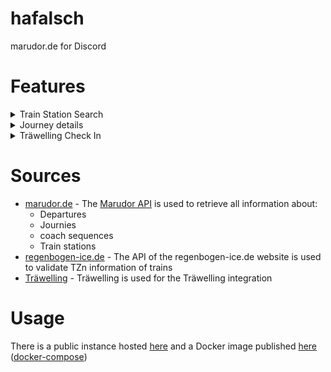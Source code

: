 # hafalsch
marudor.de for Discord

# Features
<details>
  <summary>Train Station Search</summary>
  
  ![](http://rice.by.devs-from.asia/u/mnCsc7.png)
  ![](http://rice.by.devs-from.asia/u/oZBxyW.png)
  
</details>

<details>
  <summary>Journey details</summary>
  
  ![](http://rice.by.devs-from.asia/u/bAG4ZV.png)
  ![](http://rice.by.devs-from.asia/u/cHA8Om.png)
  ![](http://rice.by.devs-from.asia/u/mzIrB5.png)
</details>

<details>
  <summary>Träwelling Check In</summary>
  
  ![](http://rice.by.devs-from.asia/u/mijZzy.gif)
  ![](http://rice.by.devs-from.asia/u/P6z9SK.png)
  
</details>

# Sources
- [marudor.de](https://marudor.de) - The [Marudor API](https://docs.marudor.de/) is used to retrieve all information about:
  - Departures
  - Journies
  - coach sequences
  - Train stations
- [regenbogen-ice.de](https://regenbogen-ice.de) - The API of the regenbogen-ice.de website is used to validate TZn information of trains
- [Träwelling](https://traewelling.de/) -  Träwelling is used for the Träwelling integration



# Usage

There is a public instance hosted [here]() and a Docker image published [here](https://github.com/orgs/mikbot/packages/container/package/hafalsch%2Fbot)
([docker-compose](https://github.com/mikbot/hafalsch/blob/main/docker-compose.yml))
